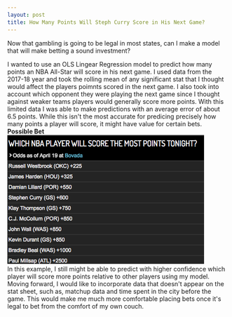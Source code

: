 ```yaml
---
layout: post
title: How Many Points Will Steph Curry Score in His Next Game?
---
```

Now that gambling is going to be legal in most states, can I make a model that will make betting a sound investment?<br/>

I wanted to use an OLS Lingear Regression model to predict how many points an NBA All-Star will score in his next game.
I used data from the 2017-18 year and took the rolling mean of any significant stat that I thought would affect the players poimnts
scored in the next game. I also took into account which opponent they were playing the next game since I thought against weaker teams
players would generally score more points. With this limited data I was able to make predictions with an average error of about 6.5 points.
While this isn't the most accurate for predicing precisely how many points a player will score, it might have value for certain bets.<br/>
**Possible Bet** <br/>
![Alt text](https://github.com/kevinlin994/kevinlin994.github.io/blob/master/images/examplebet.png "Possible Bet")
<br/>
In this example, I still might be able to predict with higher confidence which player will score more points relative to other players using my model.
<br/>
Moving forward, I would like to incorporate data that doesn't appear on the stat sheet, such as, matchup data and time spent in the city before the game.
This would make me much more comfortable placing bets once it's legal to bet from the comfort of my own couch.
